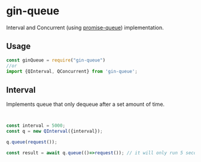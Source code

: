 # gin-queue

Interval and Concurrent (using [promise-queue][promise-queue]) implementation.




## Usage


```javascript
const ginQueue = require("gin-queue")
//or
import {QInterval, QConcurrent} from 'gin-queue';
```




## Interval
Implements queue that only dequeue after a set amount of time.


```javascript


const interval = 5000;
const q = new QInterval({interval});

q.queue(request());

const result = await q.queue(()=>request()); // it will only run 5 seconds after the previous started



```







[promise-queue]: https://www.npmjs.com/package/promise-queue